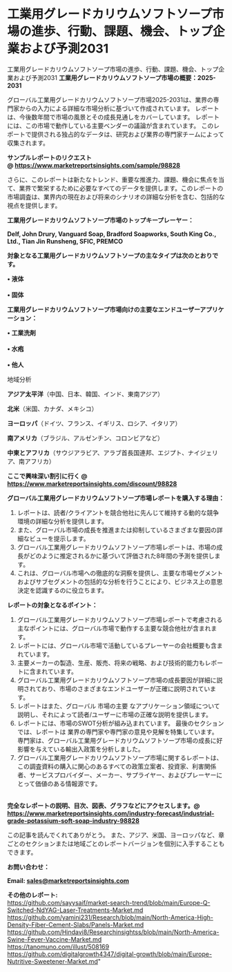 # 工業用グレードカリウムソフトソープ市場の進歩、行動、課題、機会、トップ企業および予測2031
工業用グレードカリウムソフトソープ市場の進歩、行動、課題、機会、トップ企業および予測2031
<strong><b>工業用グレードカリウムソフトソープ市場の概要：2025-2031</b></strong>

グローバル工業用グレードカリウムソフトソープ市場2025-2031は、業界の専門家からの入力による詳細な市場分析に基づいて作成されています。 レポートは、今後数年間で市場の風景とその成長見通しをカバーしています。 レポートには、この市場で動作している主要ベンダーの議論が含まれています。 このレポートで提供される独占的なデータは、研究および業界の専門家チームによって収集されます。

<strong>サンプルレポートのリクエスト @ <a href=https://www.marketreportsinsights.com/sample/98828>https://www.marketreportsinsights.com/sample/98828</a></strong>

さらに、このレポートは新たなトレンド、重要な推進力、課題、機会に焦点を当て、業界で繁栄するために必要なすべてのデータを提供します。このレポートの市場調査は、業界内の現在および将来のシナリオの詳細な分析を含む、包括的な視点を提供します。

<strong>工業用グレードカリウムソフトソープ市場のトップキープレーヤー：</strong>

<strong>Delf, John Drury, Vanguard Soap, Bradford Soapworks, South King Co., Ltd., Tian Jin Runsheng, SFIC, PREMCO</strong>

<strong><b>対象となる工業用グレードカリウムソフトソープの主なタイプは次のとおりです。</b></strong>

<strong>• 液体<br><br>• 固体</strong>

<strong><b>工業用グレードカリウムソフトソープ市場向けの主要なエンドユーザーアプリケーション：</b></strong>

<strong>• 工業洗剤<br><br>• 水疱<br><br>• 他人</strong>

 地域分析

<strong><b>アジア太平洋</b></strong>（中国、日本、韓国、インド、東南アジア）

<strong><b>北米</b></strong>（米国、カナダ、メキシコ）

<strong><b>ヨーロッパ</b></strong>（ドイツ、フランス、イギリス、ロシア、イタリア）

<strong><b>南アメリカ</b></strong>（ブラジル、アルゼンチン、コロンビアなど）

<strong><b>中東とアフリカ</b></strong>（サウジアラビア、アラブ首長国連邦、エジプト、ナイジェリア、南アフリカ）

<strong>ここで興味深い割引に行く @ <a href=https://www.marketreportsinsights.com/discount/98828>https://www.marketreportsinsights.com/discount/98828</a></strong>

<strong><b>グローバル工業用グレードカリウムソフトソープ市場レポートを購入する理由：</b></strong>
<ol>
  <li>レポートは、読者/クライアントを競合他社に先んじて維持する動的な競争環境の詳細な分析を提供します。</li>
  <li>また、グローバル市場の成長を推進または抑制しているさまざまな要因の詳細なビューを提示します。</li>
  <li>グローバル工業用グレードカリウムソフトソープ市場レポートは、市場の成長がどのように推定されるかに基づいて評価された8年間の予測を提供します。</li>
  <li>これは、グローバル市場への徹底的な洞察を提供し、主要な市場セグメントおよびサブセグメントの包括的な分析を行うことにより、ビジネス上の意思決定を認識するのに役立ちます。</li>
</ol>
<strong><b>レポートの対象となるポイント：</b></strong>
<ol>
  <li>グローバル工業用グレードカリウムソフトソープ市場レポートで考慮される主なポイントには、グローバル市場で動作する主要な競合他社が含まれます。</li>
  <li>レポートには、グローバル市場で活動しているプレーヤーの会社概要も含まれています。</li>
  <li>主要メーカーの製造、生産、販売、将来の戦略、および技術的能力もレポートに含まれています。</li>
  <li>グローバル工業用グレードカリウムソフトソープ市場の成長要因が詳細に説明されており、市場のさまざまなエンドユーザーが正確に説明されています。</li>
  <li>レポートはまた、グローバル 市場の主要 なアプリケーション領域について説明し、それによって読者/ユーザーに市場の正確な説明を提供します。</li>
  <li>レポートには、市場のSWOT分析が組み込まれています。 最後のセクションでは、レポートは 業界の専門家や専門家の意見や見解を特集しています。 専門家は、グローバル工業用グレードカリウムソフトソープ市場の成長に好影響を与えている輸出入政策を分析しました。</li>
  <li>グローバル工業用グレードカリウムソフトソープ市場に関するレポートは、この調査資料の購入に関心のあるすべての政策立案者、投資家、利害関係者、サービスプロバイダー、メーカー、サプライヤー、およびプレーヤーにとって価値のある情報源です。</li>
</ol><br>
<strong>完全なレポートの説明、目次、図表、グラフなどにアクセスします。@ <a href=https://www.marketreportsinsights.com/industry-forecast/industrial-grade-potassium-soft-soap-industry-98828>https://www.marketreportsinsights.com/industry-forecast/industrial-grade-potassium-soft-soap-industry-98828</a></strong>

この記事を読んでくれてありがとう。 また、アジア、米国、ヨーロッパなど、章ごとのセクションまたは地域ごとのレポートバージョンを個別に入手することもできます。

<strong><b>お問い合わせ：</b></strong>

<strong>Email: </strong><a href=mailto:sales@marketreportsinsights.com><strong>sales@marketreportsinsights.com</strong></a>

<strong>その他のレポート:</strong>
<br>
<a href=https://github.com/sayysaif/market-search-trend/blob/main/Europe-Q-Switched-NdYAG-Laser-Treatments-Market.md>https://github.com/sayysaif/market-search-trend/blob/main/Europe-Q-Switched-NdYAG-Laser-Treatments-Market.md</a>
<br>
<a href=https://github.com/yamini231/Research/blob/main/North-America-High-Density-Fiber-Cement-Slabs/Panels-Market.md>https://github.com/yamini231/Research/blob/main/North-America-High-Density-Fiber-Cement-Slabs/Panels-Market.md</a>
<br>
<a href=https://github.com/Hindavi8/Researchinsightss/blob/main/North-America-Swine-Fever-Vaccine-Market.md>https://github.com/Hindavi8/Researchinsightss/blob/main/North-America-Swine-Fever-Vaccine-Market.md</a>
<br>
<a href=https://tanomuno.com/illust/508169>https://tanomuno.com/illust/508169</a>
<br>
<a href=https://github.com/digitalgrowth4347/digital-growth/blob/main/Europe-Nutritive-Sweetener-Market.md>https://github.com/digitalgrowth4347/digital-growth/blob/main/Europe-Nutritive-Sweetener-Market.md</a>"
